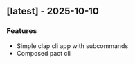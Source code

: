 ## [latest] - 2025-10-10

### Features

- Simple clap cli app with subcommands
- Composed pact cli

<!-- generated by git-cliff -->
